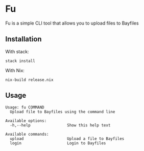 # Fu
Fu is a simple CLI tool that allows you to upload files to Bayfiles

## Installation

With stack:

```shell
stack install
```
With Nix:

``` shell
nix-build release.nix
```

## Usage

``` 
Usage: fu COMMAND
  Upload file to Bayfiles using the command line

Available options:
  -h,--help                Show this help text

Available commands:
  upload                   Upload a file to Bayfiles
  login                    Login to Bayfiles
```

